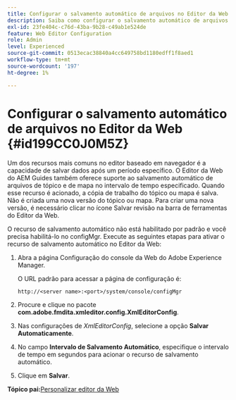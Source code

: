 ```yaml
---
title: Configurar o salvamento automático de arquivos no Editor da Web
description: Saiba como configurar o salvamento automático de arquivos no Editor da Web
exl-id: 23fe404c-c76d-43ba-9b28-c49ab1e524de
feature: Web Editor Configuration
role: Admin
level: Experienced
source-git-commit: 0513ecac38840a4cc649758bd1180edff1f8aed1
workflow-type: tm+mt
source-wordcount: '197'
ht-degree: 1%

---
```


# Configurar o salvamento automático de arquivos no Editor da Web {#id199CC0J0M5Z}

Um dos recursos mais comuns no editor baseado em navegador é a capacidade de salvar dados após um período específico. O Editor da Web do AEM Guides também oferece suporte ao salvamento automático de arquivos de tópico e de mapa no intervalo de tempo especificado. Quando esse recurso é acionado, a cópia de trabalho do tópico ou mapa é salva. Não é criada uma nova versão do tópico ou mapa. Para criar uma nova versão, é necessário clicar no ícone Salvar revisão na barra de ferramentas do Editor da Web.

O recurso de salvamento automático não está habilitado por padrão e você precisa habilitá-lo no configMgr. Execute as seguintes etapas para ativar o recurso de salvamento automático no Editor da Web:

1. Abra a página Configuração do console da Web do Adobe Experience Manager.

   O URL padrão para acessar a página de configuração é:

   ```http
   http://<server name>:<port>/system/console/configMgr
   ```

1. Procure e clique no pacote **com.adobe.fmdita.xmleditor.config.XmlEditorConfig**.

1. Nas configurações de *XmlEditorConfig*, selecione a opção **Salvar Automaticamente**.

1. No campo **Intervalo de Salvamento Automático**, especifique o intervalo de tempo em segundos para acionar o recurso de salvamento automático.

1. Clique em **Salvar**.


**Tópico pai:**&#x200B;[&#x200B; Personalizar editor da Web](conf-web-editor.md)
